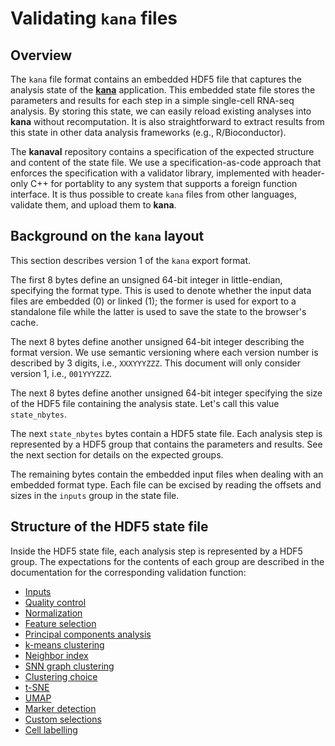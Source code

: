 # Validating `kana` files

## Overview

The `kana` file format contains an embedded HDF5 file that captures the analysis state of the [**kana**](https://github.com/jkanche/kana) application.
This embedded state file stores the parameters and results for each step in a simple single-cell RNA-seq analysis.
By storing this state, we can easily reload existing analyses into **kana** without recomputation.
It is also straightforward to extract results from this state in other data analysis frameworks (e.g., R/Bioconductor).

The **kanaval** repository contains a specification of the expected structure and content of the state file.
We use a specification-as-code approach that enforces the specification with a validator library, implemented with header-only C++ for portablity to any system that supports a foreign function interface. 
It is thus possible to create `kana` files from other languages, validate them, and upload them to **kana**.

## Background on the `kana` layout

This section describes version 1 of the `kana` export format.

The first 8 bytes define an unsigned 64-bit integer in little-endian, specifying the format type.
This is used to denote whether the input data files are embedded (0) or linked (1);
the former is used for export to a standalone file while the latter is used to save the state to the browser's cache.

The next 8 bytes define another unsigned 64-bit integer describing the format version.
We use semantic versioning where each version number is described by 3 digits, i.e., `XXXYYYZZZ`.
This document will only consider version 1, i.e., `001YYYZZZ`.

The next 8 bytes define another unsigned 64-bit integer specifying the size of the HDF5 file containing the analysis state.
Let's call this value `state_nbytes`.

The next `state_nbytes` bytes contain a HDF5 state file.
Each analysis step is represented by a HDF5 group that contains the parameters and results.
See the next section for details on the expected groups.

The remaining bytes contain the embedded input files when dealing with an embedded format type.
Each file can be excised by reading the offsets and sizes in the `inputs` group in the state file.

## Structure of the HDF5 state file

Inside the HDF5 state file, each analysis step is represented by a HDF5 group.
The expectations for the contents of each group are described in the documentation for the corresponding validation function:

- [Inputs](https://ltla.github.io/kanaval/inputs_8hpp.html)
- [Quality control](https://ltla.github.io/kanaval/quality__control_8hpp.html)
- [Normalization](https://ltla.github.io/kanaval/normalization_8hpp.html)
- [Feature selection](https://ltla.github.io/kanaval/feature__selection_8hpp.html)
- [Principal components analysis](https://ltla.github.io/kanaval/pca_8hpp.html)
- [k-means clustering](https://ltla.github.io/kanaval/kmeans__cluster_8hpp.html)
- [Neighbor index](https://ltla.github.io/kanaval/neighbor__index_8hpp.html)
- [SNN graph clustering](https://ltla.github.io/kanaval/snn__graph__cluster_8hpp.html)
- [Clustering choice](https://ltla.github.io/kanaval/choose__clustering_8hpp.html)
- [t-SNE](https://ltla.github.io/kanaval/tsne_8hpp.html)
- [UMAP](https://ltla.github.io/kanaval/umap_8hpp.html)
- [Marker detection](https://ltla.github.io/kanaval/marker__detection_8hpp.html)
- [Custom selections](https://ltla.github.io/kanaval/custom__selections_8hpp.html)
- [Cell labelling](https://ltla.github.io/kanaval/cell__labelling_8hpp.html)
